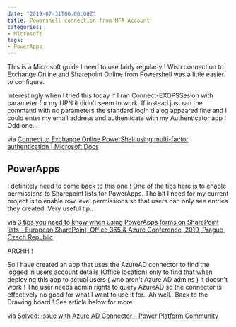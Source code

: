 ```yaml
---
date: "2019-07-31T00:00:00Z"
title: Powershell connection from MFA Account
categories:
- Microsoft
tags:
- PowerApps
---
```


This is a Microsoft guide I need to use fairly regularly ! Wish connection to Exchange Online and Sharepoint Online from Powershell was a little easier to configure.

Interestingly when I tried this today if I ran Connect-EXOPSSesion with parameter for my UPN it didn't seem to work. If instead just ran the command with no parameters the standard login dialog appeared fine and I could enter my email address and authenticate with my Authenticator app ! Odd one...

via 
[Connect to Exchange Online PowerShell using multi-factor authentication | Microsoft Docs](https://docs.microsoft.com/en-us/powershell/exchange/exchange-online/connect-to-exchange-online-powershell/mfa-connect-to-exchange-online-powershell?view=exchange-ps)

## PowerApps

I definitely need to come back to this one ! One of the tips here is to enable permissions to Sharepoint lists for PowerApps. The bit I need for my current project is to enable row level permissions so that users can only see entries they created. Very useful tip..

via 
[3 tips you need to know when using PowerApps forms on SharePoint lists - European SharePoint, Office 365 & Azure Conference, 2019, Prague, Czech Republic](https://www.sharepointeurope.com/3-tips-need-know-using-powerapps-forms-sharepoint-lists/)

ARGHH !

So I have created an app that uses the AzureAD connector to find the logged in users account details (Office location) only to find that when deploying this app to actual users ( who aren't Azure AD admins ) it doesn't work ! The user needs admin rights to query AzureAD so the connector is effectively no good for what I want to use it for.. Ah well.. Back to the Drawing board ! See article below for more.

via 
[Solved: Issue with Azure AD Connector - Power Platform Community](https://powerusers.microsoft.com/t5/Connectors/Issue-with-Azure-AD-Connector/td-p/66322)
